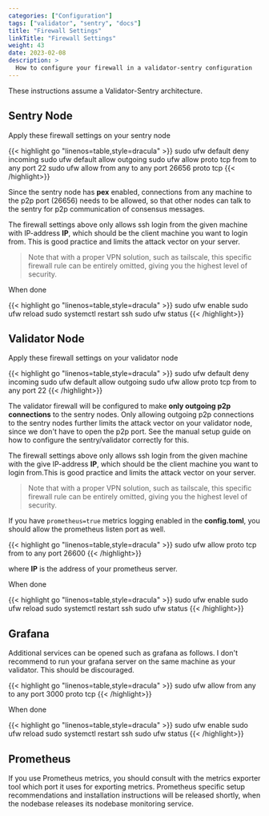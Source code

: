 ```yaml
---
categories: ["Configuration"]
tags: ["validator", "sentry", "docs"]
title: "Firewall Settings"
linkTitle: "Firewall Settings"
weight: 43
date: 2023-02-08
description: >
  How to configure your firewall in a validator-sentry configuration
---
```


These instructions assume a Validator-Sentry architecture.

## Sentry Node

Apply these firewall settings on your sentry node

{{< highlight go "linenos=table,style=dracula" >}}
sudo ufw default deny incoming
sudo ufw default allow outgoing
sudo ufw allow proto tcp from <IP> to any port 22
sudo ufw allow from any to any port 26656 proto tcp
{{< /highlight>}}

Since the sentry node has **pex** enabled, connections from any machine to the p2p port (26656) needs to be allowed, 
so that other nodes can talk to the sentry for p2p communication of consensus messages.

The firewall settings above only allows ssh login from the given machine with IP-address  **IP**, 
which should be the client machine you want to login from. This is good practice and limits the attack vector on your server. 

>Note that with a proper VPN solution, such as tailscale, this specific firewall rule can be entirely omitted, 
giving you the highest level of security.

When done

{{< highlight go "linenos=table,style=dracula" >}}
sudo ufw enable
sudo ufw reload
sudo systemctl restart ssh
sudo ufw status
{{< /highlight>}}

## Validator Node

Apply these firewall settings on your validator node

{{< highlight go "linenos=table,style=dracula" >}}
sudo ufw default deny incoming
sudo ufw default allow outgoing
sudo ufw allow proto tcp from <IP> to any port 22
{{< /highlight>}}

The validator firewall will be configured to make **only outgoing p2p connections** to the sentry nodes. 
Only allowing outgoing p2p connections to the sentry nodes further limits the attack vector on your validator node, 
since we don't have to open the p2p port. See the manual setup guide on how to configure the sentry/validator correctly for this. 

The firewall settings above only allows ssh login from the given machine with the give IP-address **IP**, 
which should be the client machine you want to login from.This is good practice and limits the attack vector on your server.  

> Note that with a proper VPN solution, such as tailscale, this specific firewall rule can be entirely omitted, giving you the highest level of security.

If you have <code>prometheus=true</code> metrics logging enabled in the **config.toml**, you should allow the prometheus listen port as well.

{{< highlight go "linenos=table,style=dracula" >}}
sudo ufw allow proto tcp from <IP> to any port 26600
{{< /highlight>}}

where **IP** is the address of your prometheus server.

When done

{{< highlight go "linenos=table,style=dracula" >}}
sudo ufw enable
sudo ufw reload
sudo systemctl restart ssh
sudo ufw status
{{< /highlight>}}


## Grafana

Additional services can be opened such as grafana as follows. I don't recommend to run your grafana server on the same machine as your validator. 
This should be discouraged.

{{< highlight go "linenos=table,style=dracula" >}}
sudo ufw allow from any to any port 3000 proto tcp
{{< /highlight>}}

When done

{{< highlight go "linenos=table,style=dracula" >}}
sudo ufw enable
sudo ufw reload
sudo systemctl restart ssh
sudo ufw status
{{< /highlight>}}


## Prometheus

If you use Prometheus metrics, you should consult with the metrics exporter tool which port it uses for exporting
metrics. Prometheus specific setup recommendations and installation instructions  will be released shortly,
when the nodebase releases its nodebase monitoring service.